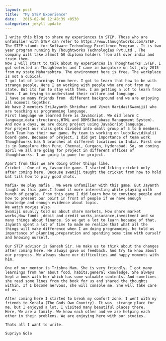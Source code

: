```yaml
---
layout: post
title:  "My STEP Experience"
date:   2016-02-06 12:48:39 +0530
categories: jekyll update
---
```


    I write this blog to share my experiences in STEP. Those who are unfamilier with STEP can refer to https://www.thoughtworks.com/STEP. The STEP stands for Software Technology Excellence Program . It is two year program running by Thoughtworks Technologies Pvt.Ltd . The company will take almost 50 diploma holders from all over india and train them.
    Now I will start to talk about my experiences in Thoughtworks ,STEP. I got selected in Thoughtworks and I came in bangalore on 1st july 2015 from my state Maharashtra. The environment here is free. The workplace is not a cubical.
    I got lot of learnings from here. I got to learn that how to be with strange people. Here I am working with people who are not from my state. But its fun to stay with them. I am getting a lot to learn from them. I am trying to understand their culture and language.
    I have so many friends from  different background and we are enjoying all moments together.
    We have 2 mentors SriJayanth Shridhar and Vivek Haridas(Swamiji) who are teaching us programming language.
    First language we learned here is JavaScript. We did learn C language,data structures,HTML and DBMS(Database Management System).
    And now a days, We are doing project using JavaScript language.
    For project our class gets divided into small group of 5 to 6 members. Each Team has their own game. My team is working on ludo(Kavidikali) board game. Because of project, I did get importance of team work.
    Thoughtworks has 5 branches at different locations in India. First one is in Bangalore then Pune, Chennai, Gurgaon, Hyderabad. So, on coming april we all are going for project in different offices of thoughtworks. I am going to pune for project.

    Apart from this we are doing other things like,
    Cricket - One of my favourite game. I started liking cricket only after coming here. Because swamiji taught the cricket from how to hold bat till how to play good shots.

    Mafia- We play mafia . We were unfamilier with this game. But Jayanth taught us this game.I found it more interesting while playing with bunch of people. From this game I did learn how to convince people and how to present our point in front of people if we have enough knowledge and enough evidence about topic.
    We watch movies also.
    Swamiji usually told us about share markets, How share market works,How funds ,debit and credit works,insurance,investment and so many things about finance. So we get a lot to learn because of that.
    Jayanth spent a lot of time to made me realize that what all the things will make difference when I am doing programming. he told us importance of planning,preparation and spending some time with ourself and knowing ourself.  

    Our STEP advisor is Ganesh Sir. He make us to think about the changes after coming here. He always gave us feedback. And try to know about our progress. We always share our difficulties and happy moments with him.
    
    One of our mentor is Trishna Mam. She is very friendly. I got many learnings from her about food, habits,general knowledge. She always kept a book with her which has some valuable contents. And sometimes she read some lines from the book for us and shared the thoughts within. If I become nervous, she will console me. She will take care of us.

    After coming here I started to break my comfort zone. I went with my friends to Kerala (The Gods Own Country). It was  strange place for me. but I enjoyed a lot. I visited many beautiful places there.
    Here, We are a family. We know each other and we are helping each other in their problems. We are enjoying here with our studies.

    Thats all I want to write.

    Supriya Gole
